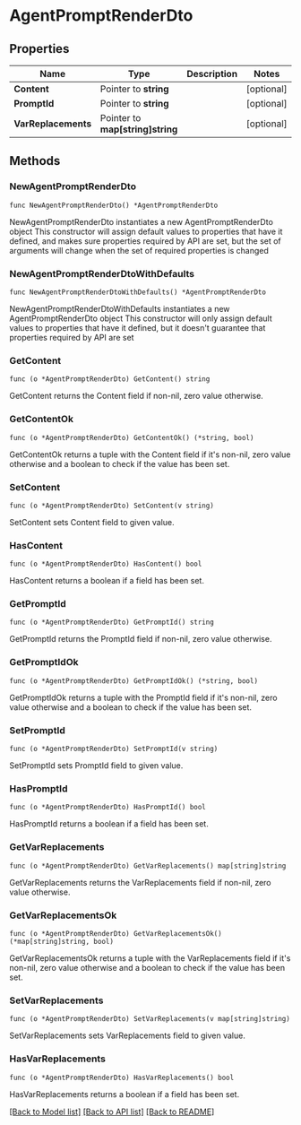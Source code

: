 # AgentPromptRenderDto

## Properties

Name | Type | Description | Notes
------------ | ------------- | ------------- | -------------
**Content** | Pointer to **string** |  | [optional] 
**PromptId** | Pointer to **string** |  | [optional] 
**VarReplacements** | Pointer to **map[string]string** |  | [optional] 

## Methods

### NewAgentPromptRenderDto

`func NewAgentPromptRenderDto() *AgentPromptRenderDto`

NewAgentPromptRenderDto instantiates a new AgentPromptRenderDto object
This constructor will assign default values to properties that have it defined,
and makes sure properties required by API are set, but the set of arguments
will change when the set of required properties is changed

### NewAgentPromptRenderDtoWithDefaults

`func NewAgentPromptRenderDtoWithDefaults() *AgentPromptRenderDto`

NewAgentPromptRenderDtoWithDefaults instantiates a new AgentPromptRenderDto object
This constructor will only assign default values to properties that have it defined,
but it doesn't guarantee that properties required by API are set

### GetContent

`func (o *AgentPromptRenderDto) GetContent() string`

GetContent returns the Content field if non-nil, zero value otherwise.

### GetContentOk

`func (o *AgentPromptRenderDto) GetContentOk() (*string, bool)`

GetContentOk returns a tuple with the Content field if it's non-nil, zero value otherwise
and a boolean to check if the value has been set.

### SetContent

`func (o *AgentPromptRenderDto) SetContent(v string)`

SetContent sets Content field to given value.

### HasContent

`func (o *AgentPromptRenderDto) HasContent() bool`

HasContent returns a boolean if a field has been set.

### GetPromptId

`func (o *AgentPromptRenderDto) GetPromptId() string`

GetPromptId returns the PromptId field if non-nil, zero value otherwise.

### GetPromptIdOk

`func (o *AgentPromptRenderDto) GetPromptIdOk() (*string, bool)`

GetPromptIdOk returns a tuple with the PromptId field if it's non-nil, zero value otherwise
and a boolean to check if the value has been set.

### SetPromptId

`func (o *AgentPromptRenderDto) SetPromptId(v string)`

SetPromptId sets PromptId field to given value.

### HasPromptId

`func (o *AgentPromptRenderDto) HasPromptId() bool`

HasPromptId returns a boolean if a field has been set.

### GetVarReplacements

`func (o *AgentPromptRenderDto) GetVarReplacements() map[string]string`

GetVarReplacements returns the VarReplacements field if non-nil, zero value otherwise.

### GetVarReplacementsOk

`func (o *AgentPromptRenderDto) GetVarReplacementsOk() (*map[string]string, bool)`

GetVarReplacementsOk returns a tuple with the VarReplacements field if it's non-nil, zero value otherwise
and a boolean to check if the value has been set.

### SetVarReplacements

`func (o *AgentPromptRenderDto) SetVarReplacements(v map[string]string)`

SetVarReplacements sets VarReplacements field to given value.

### HasVarReplacements

`func (o *AgentPromptRenderDto) HasVarReplacements() bool`

HasVarReplacements returns a boolean if a field has been set.


[[Back to Model list]](../README.md#documentation-for-models) [[Back to API list]](../README.md#documentation-for-api-endpoints) [[Back to README]](../README.md)


